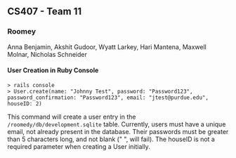 ## CS407 - Team 11
### Roomey

Anna Benjamin, Akshit Gudoor, Wyatt Larkey, Hari Mantena, Maxwell Molnar, Nicholas Schneider


#### User Creation in Ruby Console
```
> rails console
> User.create(name: "Johnny Test", password: "Password123", password_confirmation: "Password123", email: "jtest@purdue.edu", houseID: 2)
```
This command will create a user entry in the `/roomedy/db/development.sqlite` table.
Currently, users must have a unique email, not already present in the database.
Their passwords must be greater than 5 characters long, and not blank ("      ", will fail).
The houseID is not a required parameter when creating a User initially.
